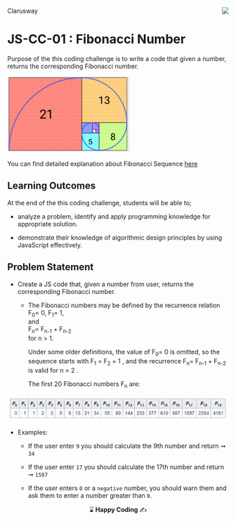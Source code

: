 <p>Clarusway<img align="right"
  src="https://secure.meetupstatic.com/photos/event/3/1/b/9/600_488352729.jpeg"  width="15px"></p>

# JS-CC-01 : Fibonacci Number

Purpose of the this coding challenge is to write a code that given a number, returns the corresponding Fibonacci number.

![explanation](./explanation.png)

You can find detailed explanation about Fibonacci Sequence [here](https://en.wikipedia.org/wiki/Fibonacci_sequence) 

## Learning Outcomes

At the end of the this coding challenge, students will be able to;

- analyze a problem, identify and apply programming knowledge for appropriate solution.

- demonstrate their knowledge of algorithmic design principles by using JavaScript effectively.

## Problem Statement

- Create a JS code that, given a number from user, returns the corresponding Fibonacci number.

  - The Fibonacci numbers may be defined by the recurrence relation<br>
      F<sub>0</sub>= 0, F<sub>1</sub>= 1,<br>
    and<br>
      F<sub>n</sub>= F<sub>n-1</sub> + F<sub>n-2</sub><br>
    for n > 1.

    Under some older definitions, the value of F<sub>0</sub>= 0 is omitted, so the sequence starts with F<sub>1</sub> = F<sub>2</sub> = 1 , and the recurrence F<sub>n</sub>= F<sub>n-1</sub> + F<sub>n-2</sub> is valid for n > 2 .

    The first 20 Fibonacci numbers  F<sub>n</sub> are:


![Fibonacci Sequence](./sequence.png)

- Examples:

  - If the user enter `9` you should calculate the 9th number and return ➞ `34`

  - If the user enter `17` you should calculate the 17th number and return ➞ `1597`

  - If the user enters `0` or a `negative` number, you should warn them and ask them to enter a number greater than `0`.




<p align='center'> &#8987; <strong> Happy Coding </strong>  &#9997; </p>
